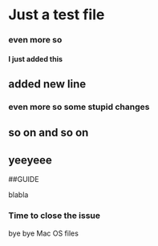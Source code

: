# Just a test file

### even more so

#### I just added this


## added new line


### even more so some stupid changes
## so on and so on


## yeeyeee


##GUIDE

blabla


### Time to close the issue
bye bye Mac OS files
